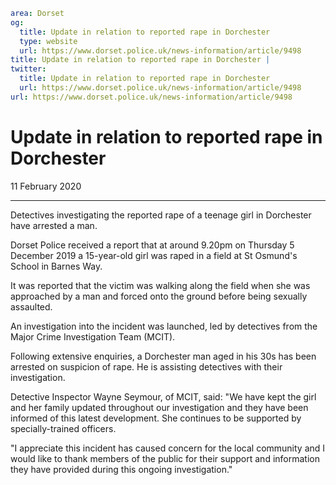 ```yaml
area: Dorset
og:
  title: Update in relation to reported rape in Dorchester
  type: website
  url: https://www.dorset.police.uk/news-information/article/9498
title: Update in relation to reported rape in Dorchester |
twitter:
  title: Update in relation to reported rape in Dorchester
  url: https://www.dorset.police.uk/news-information/article/9498
url: https://www.dorset.police.uk/news-information/article/9498
```

# Update in relation to reported rape in Dorchester

11 February 2020

* * *

Detectives investigating the reported rape of a teenage girl in Dorchester have arrested a man.

Dorset Police received a report that at around 9.20pm on Thursday 5 December 2019 a 15-year-old girl was raped in a field at St Osmund's School in Barnes Way.

It was reported that the victim was walking along the field when she was approached by a man and forced onto the ground before being sexually assaulted.

An investigation into the incident was launched, led by detectives from the Major Crime Investigation Team (MCIT).

Following extensive enquiries, a Dorchester man aged in his 30s has been arrested on suspicion of rape. He is assisting detectives with their investigation.

Detective Inspector Wayne Seymour, of MCIT, said: "We have kept the girl and her family updated throughout our investigation and they have been informed of this latest development. She continues to be supported by specially-trained officers.

"I appreciate this incident has caused concern for the local community and I would like to thank members of the public for their support and information they have provided during this ongoing investigation."
